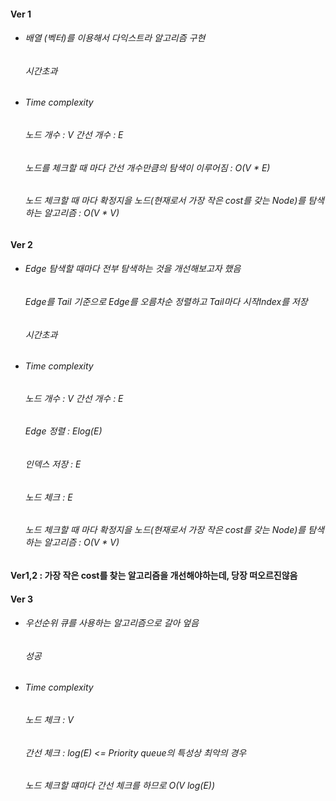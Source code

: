 #### Ver 1
  - ###### 배열 (벡터)를 이용해서 다익스트라 알고리즘 구현
    ###### 시간초과
  - ###### Time complexity
    ###### 노드 개수 : V 간선 개수 : E
    ###### 노드를 체크할 때 마다 간선 개수만큼의 탐색이 이루어짐 : O(V * E)
    ###### 노드 체크할 때 마다 확정지을 노드(현재로서 가장 작은 cost를 갖는 Node)를 탐색하는 알고리즘 : O(V * V)
#### Ver 2
  - ###### Edge 탐색할 때마다 전부 탐색하는 것을 개선해보고자 했음
    ###### Edge를 Tail 기준으로 Edge를 오름차순 정렬하고 Tail마다 시작Index를 저장
    ###### 시간초과
  - ###### Time complexity
    ###### 노드 개수 : V 간선 개수 : E
    ###### Edge 정렬 : Elog(E)
    ###### 인덱스 저장 : E
    ###### 노드 체크 : E
    ###### 노드 체크할 때 마다 확정지을 노드(현재로서 가장 작은 cost를 갖는 Node)를 탐색하는 알고리즘 : O(V * V)
    
#### Ver1,2 : 가장 작은 cost를 찾는 알고리즘을 개선해야하는데, 당장 떠오르진않음

#### Ver 3
  - ###### 우선순위 큐를 사용하는 알고리즘으로 갈아 엎음
    ###### 성공
  - ###### Time complexity
    ###### 노드 체크 : V
    ###### 간선 체크 : log(E) <= Priority queue의 특성상 최악의 경우 
    ###### 노드 체크할 떄마다 간선 체크를 하므로 O(V log(E))
